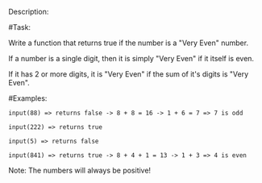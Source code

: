 Description:

#Task:

Write a function that returns true if the number is a "Very Even" number.

If a number is a single digit, then it is simply "Very Even" if it itself is even.

If it has 2 or more digits, it is "Very Even" if the sum of it's digits is "Very Even".


#Examples:
```
input(88) => returns false -> 8 + 8 = 16 -> 1 + 6 = 7 => 7 is odd 

input(222) => returns true

input(5) => returns false

input(841) => returns true -> 8 + 4 + 1 = 13 -> 1 + 3 => 4 is even
```

Note: The numbers will always be positive!